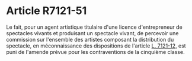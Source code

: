 # Article R7121-51

Le fait, pour un agent artistique titulaire d'une licence d'entrepreneur de spectacles vivants et produisant un spectacle vivant, de percevoir une commission sur l'ensemble des artistes composant la distribution du spectacle, en méconnaissance des dispositions de l'article [L. 7121-12,][1] est puni de l'amende prévue pour les contraventions de la cinquième classe.

 [1]: /affichCodeArticle.do?cidTexte=LEGITEXT000006072050&idArticle=LEGIARTI000006904539&dateTexte=&categorieLien=cid